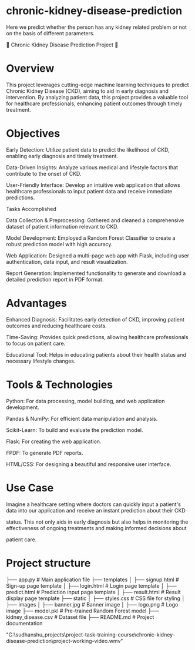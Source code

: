 # chronic-kidney-disease-prediction
Here we predict whether the person has any kidney related problem or not on the basis of different parameters.

🌟 Chronic Kidney Disease Prediction Project 🌟

# Overview

This project leverages cutting-edge machine learning techniques to predict Chronic Kidney Disease (CKD), aiming to aid in early diagnosis and intervention. By analyzing patient data, this project provides a valuable tool for healthcare professionals, enhancing patient outcomes through timely treatment.

# Objectives

Early Detection: Utilize patient data to predict the likelihood of CKD, enabling early diagnosis and timely treatment.

Data-Driven Insights: Analyze various medical and lifestyle factors that contribute to the onset of CKD.

User-Friendly Interface: Develop an intuitive web application that allows healthcare professionals to input patient data and receive immediate predictions.

Tasks Accomplished

Data Collection & Preprocessing: Gathered and cleaned a comprehensive dataset of patient information relevant to CKD.

Model Development: Employed a Random Forest Classifier to create a robust prediction model with high accuracy.

Web Application: Designed a multi-page web app with Flask, including user authentication, data input, and result visualization.

Report Generation: Implemented functionality to generate and download a detailed prediction report in PDF format.

# Advantages

Enhanced Diagnosis: Facilitates early detection of CKD, improving patient outcomes and reducing healthcare costs.

Time-Saving: Provides quick predictions, allowing healthcare professionals to focus on patient care.

Educational Tool: Helps in educating patients about their health status and necessary lifestyle changes.

# Tools & Technologies

Python: For data processing, model building, and web application development.

Pandas & NumPy: For efficient data manipulation and analysis.

Scikit-Learn: To build and evaluate the prediction model.

Flask: For creating the web application.

FPDF: To generate PDF reports.

HTML/CSS: For designing a beautiful and responsive user interface.

# Use Case

Imagine a healthcare setting where doctors can quickly input a patient's data into our application and receive an instant prediction about their CKD 

status. This not only aids in early diagnosis but also helps in monitoring the effectiveness of ongoing treatments and making informed decisions about 

patient care.

# Project structure

├── app.py                  # Main application file
├── templates
│   ├── signup.html         # Sign-up page template
│   ├── login.html          # Login page template
│   ├── predict.html        # Prediction input page template
│   ├── result.html         # Result display page template
├── static
│   ├── styles.css          # CSS file for styling
│   ├── images
│       ├── banner.jpg      # Banner image
│       ├── logo.png        # Logo image
├── model.pkl               # Pre-trained Random Forest model
├── kidney_disease.csv      # Dataset file
├── README.md               # Project documentation


"C:\sudhanshu_projects\project-task-training-course\chronic-kidney-disease-prediction\project-working-video.wmv"
